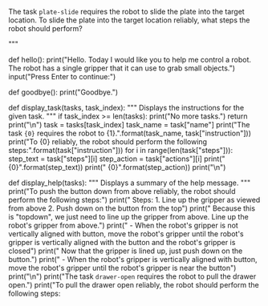 

The task `plate-slide` requires the robot to slide the plate into the target location.
To slide the plate into the target location reliably, what steps the robot should perform?

"""

def hello():
    print("Hello. Today I would like you to help me control a robot. The robot has a single gripper that it can use to grab small objects.")
    input("Press Enter to continue:")

def goodbye():
    print("Goodbye.")

def display_task(tasks, task_index):
    """
    Displays the instructions for the given task.
    """
    if task_index >= len(tasks):
        print("No more tasks.")
        return
    print("\n")
    task = tasks[task_index]
    task_name = task["name"]
    print("The task `{0}` requires the robot to {1}.".format(task_name, task["instruction"]))
    print("To {0} reliably, the robot should perform the following steps:".format(task["instruction"]))
    for i in range(len(task["steps"])):
        step_text = task["steps"][i]
        step_action = task["actions"][i]
        print("    {0}".format(step_text))
        print("    {0}".format(step_action))
    print("\n")

def display_help(tasks):
    """
    Displays a summary of the help message.
    """
    print("To push the button down from above reliably, the robot should perform the following steps:")
    print("    Steps:  1. Line up the gripper as viewed from above  2. Push down on the button from the top")
    print("    Because this is \"topdown\", we just need to line up the gripper from above. Line up the robot's gripper from above.")
    print("    - When the robot's gripper is not vertically aligned with button, move the robot's gripper until the robot's gripper is vertically aligned with the button and the robot's gripper is closed")
    print("    Now that the gripper is lined up, just push down on the button.")
    print("    - When the robot's gripper is vertically aligned with button, move the robot's gripper until the robot's gripper is near the button")
    print("\n")
    print("The task `drawer-open` requires the robot to pull the drawer open.")
    print("To pull the drawer open reliably, the robot should perform the following steps: